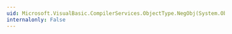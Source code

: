 ```yaml
---
uid: Microsoft.VisualBasic.CompilerServices.ObjectType.NegObj(System.Object)
internalonly: False
---
```

